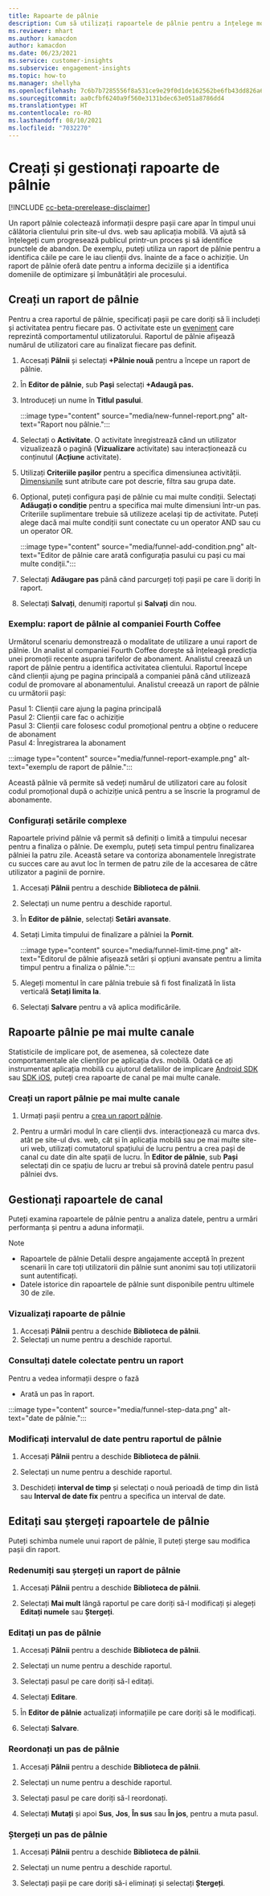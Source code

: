 ```yaml
---
title: Rapoarte de pâlnie
description: Cum să utilizați rapoartele de pâlnie pentru a înțelege modul în care publicul ia decizii.
ms.reviewer: mhart
ms.author: kamacdon
author: kamacdon
ms.date: 06/23/2021
ms.service: customer-insights
ms.subservice: engagement-insights
ms.topic: how-to
ms.manager: shellyha
ms.openlocfilehash: 7c6b7b7285556f8a531ce9e29f0d1de162562be6fb43dd826a65fd9e00d87b30
ms.sourcegitcommit: aa0cfbf6240a9f560e3131bdec63e051a8786dd4
ms.translationtype: HT
ms.contentlocale: ro-RO
ms.lasthandoff: 08/10/2021
ms.locfileid: "7032270"
---
```

# <a name="create-and-manage-funnel-reports"></a>Creați și gestionați rapoarte de pâlnie

[!INCLUDE [cc-beta-prerelease-disclaimer](includes/cc-beta-prerelease-disclaimer.md)]

Un raport pâlnie colectează informații despre pașii care apar în timpul unui călătoria clientului prin site-ul dvs. web sau aplicația mobilă. Vă ajută să înțelegeți cum progresează publicul printr-un proces și să identifice punctele de abandon. De exemplu, puteți utiliza un raport de pâlnie pentru a identifica căile pe care le iau clienții dvs. înainte de a face o achiziție. Un raport de pâlnie oferă date pentru a informa deciziile și a identifica domeniile de optimizare și îmbunătățiri ale procesului.

## <a name="create-a-funnel-report"></a>Creați un raport de pâlnie

Pentru a crea raportul de pâlnie, specificați pașii pe care doriți să îi includeți și activitatea pentru fiecare pas. O activitate este un [eveniment](glossary.md) care reprezintă comportamentul utilizatorului. Raportul de pâlnie afișează numărul de utilizatori care au finalizat fiecare pas definit. 

1. Accesați **Pâlnii** și selectați **+Pâlnie nouă** pentru a începe un raport de pâlnie.

1. În **Editor de pâlnie**, sub **Pași** selectați **+Adaugă pas.** 

1. Introduceți un nume în  **Titlul pasului**.

   :::image type="content" source="media/new-funnel-report.png" alt-text="Raport nou pâlnie.":::

1. Selectați o **Activitate**. O activitate înregistrează când un utilizator vizualizează o pagină (**Vizualizare** activitate) sau interacționează cu conținutul (**Acțiune** activitate).

1. Utilizați **Criteriile pașilor** pentru a specifica dimensiunea activității. [Dimensiunile](dimensions.md) sunt atribute care pot descrie, filtra sau grupa date.

1. Opțional, puteți configura pași de pâlnie cu mai multe condiții. Selectați **Adăugați o condiție** pentru a specifica mai multe dimensiuni într-un pas. Criteriile suplimentare trebuie să utilizeze același tip de activitate. Puteți alege dacă mai multe condiții sunt conectate cu un operator AND sau cu un operator OR.

   :::image type="content" source="media/funnel-add-condition.png" alt-text="Editor de pâlnie care arată configurația pasului cu pași cu mai multe condiții.":::

1. Selectați **Adăugare pas** până când parcurgeți toți pașii pe care îi doriți în raport.

1. Selectați **Salvați**, denumiți raportul și **Salvați** din nou. 

### <a name="example-fourth-coffee-company-funnel-report"></a>Exemplu: raport de pâlnie al companiei Fourth Coffee

Următorul scenariu demonstrează o modalitate de utilizare a unui raport de pâlnie. Un analist al companiei Fourth Coffee dorește să înțeleagă predicția unei promoții recente asupra tarifelor de abonament. Analistul creează un raport de pâlnie pentru a identifica activitatea clientului. Raportul începe când clienții ajung pe pagina principală a companiei până când utilizează codul de promovare al abonamentului. Analistul creează un raport de pâlnie cu următorii pași:

Pasul 1: Clienții care ajung la pagina principală   
Pasul 2: Clienții care fac o achiziție   
Pasul 3: Clienții care folosesc codul promoțional pentru a obține o reducere de abonament   
Pasul 4: Înregistrarea la abonament   

:::image type="content" source="media/funnel-report-example.png" alt-text="exemplu de raport de pâlnie.":::
  
Această pâlnie vă permite să vedeți numărul de utilizatori care au folosit codul promoțional după o achiziție unică pentru a se înscrie la programul de abonamente.

### <a name="configure-advanced-settings"></a>Configurați setările complexe 

Rapoartele privind pâlnie vă permit să definiți o limită a timpului necesar pentru a finaliza o pâlnie. De exemplu, puteți seta timpul pentru finalizarea pâlniei la patru zile. Această setare va contoriza abonamentele înregistrate cu succes care au avut loc în termen de patru zile de la accesarea de către utilizator a paginii de pornire.

1. Accesați **Pâlnii** pentru a deschide **Biblioteca de pâlnii**.

1. Selectați un nume pentru a deschide raportul. 

1. În **Editor de pâlnie**, selectați **Setări avansate**. 

1. Setați Limita timpului de finalizare a pâlniei la **Pornit**.

   :::image type="content" source="media/funnel-limit-time.png" alt-text="Editorul de pâlnie afișează setări și opțiuni avansate pentru a limita timpul pentru a finaliza o pâlnie.":::

1. Alegeți momentul în care pâlnia trebuie să fi fost finalizată în lista verticală **Setați limita la**.

1. Selectați **Salvare** pentru a vă aplica modificările.


## <a name="cross-channel-funnel-reports"></a>Rapoarte pâlnie pe mai multe canale 

Statisticile de implicare pot, de asemenea, să colecteze date comportamentale ale clienților pe aplicația dvs. mobilă. Odată ce ați instrumentat aplicația mobilă cu ajutorul detaliilor de implicare [Android SDK](get-started-android.md) sau [SDK iOS](get-started-ios.md), puteți crea rapoarte de canal pe mai multe canale. 

### <a name="create-a-cross-channel-funnel-report"></a>Creați un raport pâlnie pe mai multe canale 

1. Urmați pașii pentru a [crea un raport pâlnie](#create-a-funnel-report).    

1. Pentru a urmări modul în care clienții dvs. interacționează cu marca dvs. atât pe site-ul dvs. web, cât și în aplicația mobilă sau pe mai multe site-uri web, utilizați comutatorul spațiului de lucru pentru a crea pași de canal cu date din alte spații de lucru. În **Editor de pâlnie**, sub **Pași** selectați din ce spațiu de lucru ar trebui să provină datele pentru pasul pâlniei dvs.

## <a name="manage-funnel-reports"></a>Gestionați rapoartele de canal

Puteți examina rapoartele de pâlnie pentru a analiza datele, pentru a urmări performanța și pentru a aduna informații.

> [!NOTE]
> - Rapoartele de pâlnie Detalii despre angajamente acceptă în prezent scenarii în care toți utilizatorii din pâlnie sunt anonimi sau toți utilizatorii sunt autentificați. 
> - Datele istorice din rapoartele de pâlnie sunt disponibile pentru ultimele 30 de zile.

### <a name="view-funnel-reports"></a>Vizualizați rapoarte de pâlnie

1. Accesați **Pâlnii** pentru a deschide **Biblioteca de pâlnii**.
1. Selectați un nume pentru a deschide raportul.    

### <a name="see-the-data-collected-for-a-report"></a>Consultați datele colectate pentru un raport   

Pentru a vedea informații despre o fază

- Arată un pas în raport.

:::image type="content" source="media/funnel-step-data.png" alt-text="date de pâlnie.":::

### <a name="change-the-date-range-for-the-funnel-report"></a>Modificați intervalul de date pentru raportul de pâlnie

1. Accesați **Pâlnii** pentru a deschide **Biblioteca de pâlnii**.

1. Selectați un nume pentru a deschide raportul.

1. Deschideți **interval de timp** și selectați o nouă perioadă de timp din listă sau **Interval de date fix** pentru a specifica un interval de date.

## <a name="edit-or-delete-funnel-reports"></a>Editați sau ștergeți rapoartele de pâlnie

Puteți schimba numele unui raport de pâlnie, îl puteți șterge sau modifica pașii din raport.

### <a name="rename-or-delete-a-funnel-report"></a>Redenumiți sau ștergeți un raport de pâlnie

1. Accesați **Pâlnii** pentru a deschide **Biblioteca de pâlnii**. 

1. Selectați **Mai mult** lângă raportul pe care doriți să-l modificați și alegeți **Editați numele** sau **Ștergeți**.

### <a name="edit-a-funnel-step"></a>Editați un pas de pâlnie  

1. Accesați **Pâlnii** pentru a deschide **Biblioteca de pâlnii**. 

1. Selectați un nume pentru a deschide raportul.

1. Selectați pasul pe care doriți să-l editați.

1. Selectați **Editare**.

1. În **Editor de pâlnie** actualizați informațiile pe care doriți să le modificați.  

1. Selectați **Salvare**.

### <a name="reorder-a-funnel-step"></a>Reordonați un pas de pâlnie

1. Accesați **Pâlnii** pentru a deschide **Biblioteca de pâlnii**. 

1. Selectați un nume pentru a deschide raportul.

1. Selectați pasul pe care doriți să-l reordonați.

1. Selectați **Mutați** și apoi **Sus**, **Jos**, **În sus** sau **În jos**, pentru a muta pasul.

### <a name="delete-a-funnel-step"></a>Ștergeți un pas de pâlnie

1. Accesați **Pâlnii** pentru a deschide **Biblioteca de pâlnii**. 

1. Selectați un nume pentru a deschide raportul.

1. Selectați pașii pe care doriți să-i eliminați și selectați **Ștergeți**.

